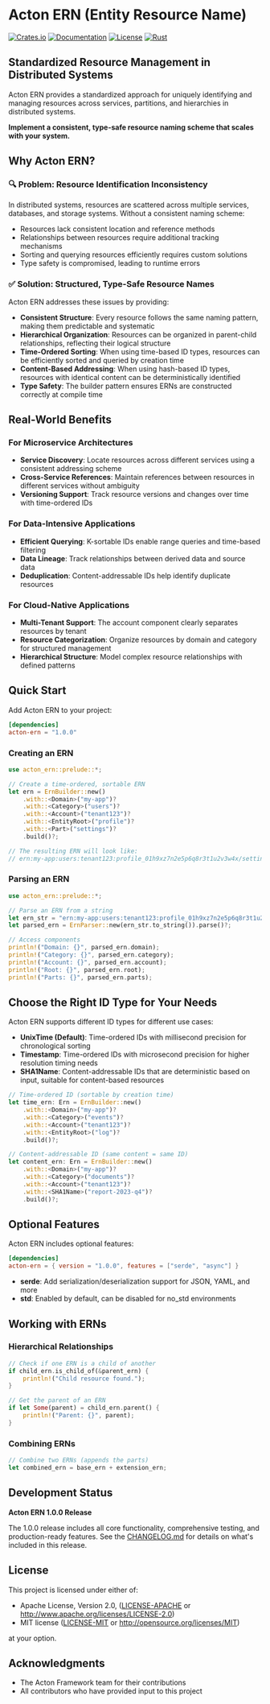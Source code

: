 # Acton ERN (Entity Resource Name)

[![Crates.io](https://img.shields.io/crates/v/acton-ern.svg)](https://crates.io/crates/acton-ern)
[![Documentation](https://docs.rs/acton-ern/badge.svg)](https://docs.rs/acton-ern)
[![License](https://img.shields.io/badge/license-MIT%2FApache--2.0-blue.svg)](README.md#license)
[![Rust](https://img.shields.io/badge/rust-1.70%2B-orange.svg)](https://www.rust-lang.org/)

## Standardized Resource Management in Distributed Systems

Acton ERN provides a standardized approach for uniquely identifying and managing resources across services, partitions, and hierarchies in distributed systems.

**Implement a consistent, type-safe resource naming scheme that scales with your system.**

## Why Acton ERN?

### 🔍 Problem: Resource Identification Inconsistency

In distributed systems, resources are scattered across multiple services, databases, and storage systems. Without a consistent naming scheme:

- Resources lack consistent location and reference methods
- Relationships between resources require additional tracking mechanisms
- Sorting and querying resources efficiently requires custom solutions
- Type safety is compromised, leading to runtime errors

### ✅ Solution: Structured, Type-Safe Resource Names

Acton ERN addresses these issues by providing:

- **Consistent Structure**: Every resource follows the same naming pattern, making them predictable and systematic
- **Hierarchical Organization**: Resources can be organized in parent-child relationships, reflecting their logical structure
- **Time-Ordered Sorting**: When using time-based ID types, resources can be efficiently sorted and queried by creation time
- **Content-Based Addressing**: When using hash-based ID types, resources with identical content can be deterministically identified
- **Type Safety**: The builder pattern ensures ERNs are constructed correctly at compile time

## Real-World Benefits

### For Microservice Architectures

- **Service Discovery**: Locate resources across different services using a consistent addressing scheme
- **Cross-Service References**: Maintain references between resources in different services without ambiguity
- **Versioning Support**: Track resource versions and changes over time with time-ordered IDs

### For Data-Intensive Applications

- **Efficient Querying**: K-sortable IDs enable range queries and time-based filtering
- **Data Lineage**: Track relationships between derived data and source data
- **Deduplication**: Content-addressable IDs help identify duplicate resources

### For Cloud-Native Applications

- **Multi-Tenant Support**: The account component clearly separates resources by tenant
- **Resource Categorization**: Organize resources by domain and category for structured management
- **Hierarchical Structure**: Model complex resource relationships with defined patterns

## Quick Start

Add Acton ERN to your project:

```toml
[dependencies]
acton-ern = "1.0.0"
```

### Creating an ERN

```rust
use acton_ern::prelude::*;

// Create a time-ordered, sortable ERN
let ern = ErnBuilder::new()
    .with::<Domain>("my-app")?
    .with::<Category>("users")?
    .with::<Account>("tenant123")?
    .with::<EntityRoot>("profile")?
    .with::<Part>("settings")?
    .build()?;

// The resulting ERN will look like:
// ern:my-app:users:tenant123:profile_01h9xz7n2e5p6q8r3t1u2v3w4x/settings
```

### Parsing an ERN

```rust
use acton_ern::prelude::*;

// Parse an ERN from a string
let ern_str = "ern:my-app:users:tenant123:profile_01h9xz7n2e5p6q8r3t1u2v3w4x/settings";
let parsed_ern = ErnParser::new(ern_str.to_string()).parse()?;

// Access components
println!("Domain: {}", parsed_ern.domain);
println!("Category: {}", parsed_ern.category);
println!("Account: {}", parsed_ern.account);
println!("Root: {}", parsed_ern.root);
println!("Parts: {}", parsed_ern.parts);
```

## Choose the Right ID Type for Your Needs

Acton ERN supports different ID types for different use cases:

- **UnixTime (Default)**: Time-ordered IDs with millisecond precision for chronological sorting
- **Timestamp**: Time-ordered IDs with microsecond precision for higher resolution timing needs
- **SHA1Name**: Content-addressable IDs that are deterministic based on input, suitable for content-based resources

```rust
// Time-ordered ID (sortable by creation time)
let time_ern: Ern = ErnBuilder::new()
    .with::<Domain>("my-app")?
    .with::<Category>("events")?
    .with::<Account>("tenant123")?
    .with::<EntityRoot>("log")?
    .build()?;

// Content-addressable ID (same content = same ID)
let content_ern: Ern = ErnBuilder::new()
    .with::<Domain>("my-app")?
    .with::<Category>("documents")?
    .with::<Account>("tenant123")?
    .with::<SHA1Name>("report-2023-q4")?
    .build()?;
```

## Optional Features

Acton ERN includes optional features:

```toml
[dependencies]
acton-ern = { version = "1.0.0", features = ["serde", "async"] }
```

- **serde**: Add serialization/deserialization support for JSON, YAML, and more
- **std**: Enabled by default, can be disabled for no_std environments

## Working with ERNs

### Hierarchical Relationships

```rust
// Check if one ERN is a child of another
if child_ern.is_child_of(&parent_ern) {
    println!("Child resource found.");
}

// Get the parent of an ERN
if let Some(parent) = child_ern.parent() {
    println!("Parent: {}", parent);
}
```

### Combining ERNs

```rust
// Combine two ERNs (appends the parts)
let combined_ern = base_ern + extension_ern;
```

## Development Status

**Acton ERN 1.0.0 Release**

The 1.0.0 release includes all core functionality, comprehensive testing, and production-ready features. See the [CHANGELOG.md](CHANGELOG.md) for details on what's included in this release.

## License

This project is licensed under either of:

* Apache License, Version 2.0, ([LICENSE-APACHE](LICENSE-APACHE) or http://www.apache.org/licenses/LICENSE-2.0)
* MIT license ([LICENSE-MIT](LICENSE-MIT) or http://opensource.org/licenses/MIT)

at your option.

## Acknowledgments

- The Acton Framework team for their contributions
- All contributors who have provided input to this project
